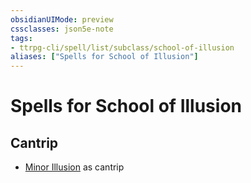 ```yaml
---
obsidianUIMode: preview
cssclasses: json5e-note
tags:
- ttrpg-cli/spell/list/subclass/school-of-illusion
aliases: ["Spells for School of Illusion"]
---
```

# Spells for School of Illusion

## Cantrip

- [Minor Illusion](/CLI/spells/minor-illusion.md "PHB") as cantrip